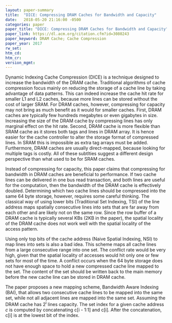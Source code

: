 ```yaml
---
layout: paper-summary
title:  "DICE: Compressing DRAM Caches for Bandwidth and Capacity"
date:   2018-05-20 21:16:00 -0500
categories: paper
paper_title: "DICE: Compressing DRAM Caches for Bandwidth and Capacity"
paper_link: https://dl.acm.org/citation.cfm?id=3080243
paper_keyword: DRAM Cache; Cache Compression
paper_year: 2017
rw_set: 
htm_cd: 
htm_cr: 
version_mgmt: 
---
```


Dynamic Indexing Cache Compression (DICE) is a technique designed to increase the bandwidth of the 
DRAM cache. Traditional algorithms of cache compression focus mainly on reducing the storage of 
a cache line by taking advantage of data patterns. This can indeed increase the cache hit rate for smaller
L1 and L2 caches, because more lines can be stored without the cost of larger SRAM. For DRAM caches, however,
compressing for capacity may not bring as much benefit as it would for smaller caches. First, DRAM caches 
are typically few hundreds megabytes or even gigabytes in size. Increasing the size of the DRAM cache by compressing 
lines has only marginal effect on the hit rate. Second, DRAM cache is more flexible than SRAM cache as it stores both 
tags and lines in DRAM array. It is hence easier for the cache controller to alter the storage format of compressed lines.
In SRAM this is impossible as extra tag arrays must be added. Furthermore, DRAM caches are usually direct-mapped,
because looking for multiple tags is costly. All of these subtlties suggest a different design perspective than 
what used to be for SRAM caches.

Instead of compressing for capacity, this paper claims that compressing for bandwidth in DRAM caches are 
beneficial to performance. If two cache lines can be delivered in one bus read transaction, and both lines are useful
for the computation, then the bandwidth of the DRAM cache is effectively doubled. Determining which two cache 
lines should be compressed into the same 64 byte storage, however, requires some careful thinking. The classical way of 
using lower bits (Traditional Set Indexing, TSI) of the line address maps spatially consecutive lines into sets that are 
far away from each other and are likely not on the same row. Since the row buffer of a DRAM cache is typically several KBs 
(2KB in the paper), the spatial locality of the DRAM cache does not work well with the spatial locality of the access pattern. 

Using only top bits of the cache address (Naive Spatial Indexing, NSI) to map lines into sets is also a bad idea. This scheme 
maps all cache lines from a large consecutive range into one set. The conflict rate would be very high, given that the spatial 
locality of accesses would hit only one or few sets for most of the time. A conflict occurs when the 64 byte storage does not have 
enough space to hold a new compressed cache line mapped to the set. The content of the set should be written back to the 
main memory before the new cache line can be stored in DRAM cache.

The paper proposes a new mapping scheme, Bandwidth Aware Indexing (BAI), that allows two consecutive cache lines to be mapped 
into the same set, while not all adjacent lines are mapped into the same set. Assuming the DRAM cache has 2<sup>i</sup> lines 
capacity. The set index for a given cache address *c* is computed by concatenating c[i - 1:1] and c[i]. After the concatenation, 
c[i] is at the lowest bit of the index. 